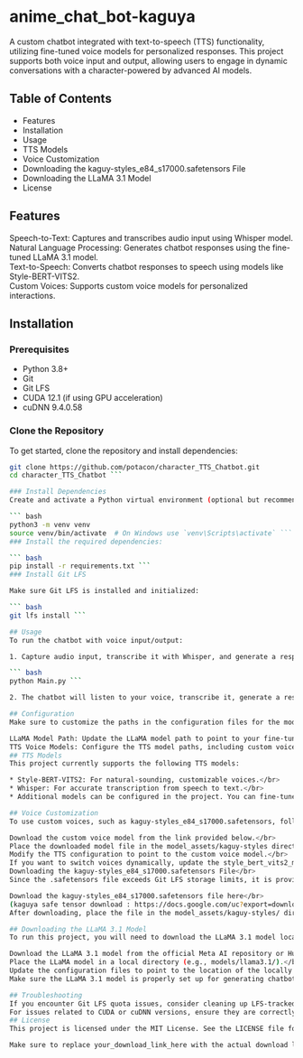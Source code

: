 # anime_chat_bot-kaguya

A custom chatbot integrated with text-to-speech (TTS) functionality, utilizing fine-tuned voice models for personalized responses. This project supports both voice input and output, allowing users to engage in dynamic conversations with a character-powered by advanced AI models.

## Table of Contents
* Features </br>
* Installation </br>
* Usage </br>
* TTS Models </br>
* Voice Customization </br>
* Downloading the kaguy-styles_e84_s17000.safetensors File </br>
* Downloading the LLaMA 3.1 Model </br>
* License
## Features
Speech-to-Text: Captures and transcribes audio input using Whisper model. </br> 
Natural Language Processing: Generates chatbot responses using the fine-tuned LLaMA 3.1 model.</br> 
Text-to-Speech: Converts chatbot responses to speech using models like Style-BERT-VITS2.</br>
Custom Voices: Supports custom voice models for personalized interactions.</br>
## Installation
### Prerequisites
* Python 3.8+</br>
* Git</br>
* Git LFS</br>
* CUDA 12.1 (if using GPU acceleration)</br>
* cuDNN 9.4.0.58</br>
### Clone the Repository
To get started, clone the repository and install dependencies:

``` bash
git clone https://github.com/potacon/character_TTS_Chatbot.git
cd character_TTS_Chatbot ``` 

### Install Dependencies
Create and activate a Python virtual environment (optional but recommended):

``` bash
python3 -m venv venv
source venv/bin/activate  # On Windows use `venv\Scripts\activate` ```
### Install the required dependencies:

``` bash
pip install -r requirements.txt ```
### Install Git LFS

Make sure Git LFS is installed and initialized:

``` bash
git lfs install ```

## Usage
To run the chatbot with voice input/output:

1. Capture audio input, transcribe it with Whisper, and generate a response:

``` bash
python Main.py ```

2. The chatbot will listen to your voice, transcribe it, generate a response using LLaMA 3.1, and then convert the text back to speech using the selected TTS model.

## Configuration
Make sure to customize the paths in the configuration files for the models you want to use:

LLaMA Model Path: Update the LLaMA model path to point to your fine-tuned model.
TTS Voice Models: Configure the TTS model paths, including custom voices such as kaguy-styles_e84_s17000.safetensors.
## TTS Models
This project currently supports the following TTS models:

* Style-BERT-VITS2: For natural-sounding, customizable voices.</br>
* Whisper: For accurate transcription from speech to text.</br>
* Additional models can be configured in the project. You can fine-tune your own voices or use pre-trained ones.</br>

## Voice Customization
To use custom voices, such as kaguy-styles_e84_s17000.safetensors, follow these steps:</br>

Download the custom voice model from the link provided below.</br>
Place the downloaded model file in the model_assets/kaguy-styles directory.</br>
Modify the TTS configuration to point to the custom voice model.</br>
If you want to switch voices dynamically, update the style_bert_vits2_model.py and Main.py to support multiple voice configurations.</br>
Downloading the kaguy-styles_e84_s17000.safetensors File</br>
Since the .safetensors file exceeds Git LFS storage limits, it is provided via a download link.</br>

Download the kaguy-styles_e84_s17000.safetensors file here</br>
(kaguya safe tensor download : https://docs.google.com/uc?export=download&id=1wnS0CEitjSv_SfX0LLZITVcplqebr6TC)</br>
After downloading, place the file in the model_assets/kaguy-styles/ directory, then ensure your configuration points to the correct path for this custom voice.

## Downloading the LLaMA 3.1 Model
To run this project, you will need to download the LLaMA 3.1 model locally, as it is not included in this repository.</br>

Download the LLaMA 3.1 model from the official Meta AI repository or Hugging Face (depending on availability).</br>
Place the LLaMA model in a local directory (e.g., models/llama3.1/).</br>
Update the configuration files to point to the location of the locally downloaded LLaMA model.</br>
Make sure the LLaMA 3.1 model is properly set up for generating chatbot responses within the project.</br>

## Troubleshooting
If you encounter Git LFS quota issues, consider cleaning up LFS-tracked files or purchasing additional data packs.</br>
For issues related to CUDA or cuDNN versions, ensure they are correctly installed and configured as per the project requirements.</br>
## License
This project is licensed under the MIT License. See the LICENSE file for more details.</br>

Make sure to replace your_download_link_here with the actual download link for the safetensors file and ensure the LLaMA model is correctly configured locally. Let me know if you need any further changes!
